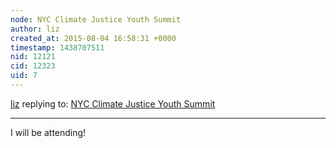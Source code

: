```yaml
---
node: NYC Climate Justice Youth Summit
author: liz
created_at: 2015-08-04 16:58:31 +0000
timestamp: 1438707511
nid: 12121
cid: 12323
uid: 7
---
```




[liz](../profile/liz) replying to: [NYC Climate Justice Youth Summit](../notes/liz/08-04-2015/nyc-climate-justice-youth-summit)

----
I will be attending!
